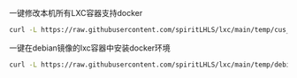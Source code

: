 一键修改本机所有LXC容器支持docker

```bash
curl -L https://raw.githubusercontent.com/spiritLHLS/lxc/main/temp/cus_all_sup_docker.sh -o cus_all_sup_docker.sh && chmod +x cus_all_sup_docker.sh && bash cus_all_sup_docker.sh
```

一键在debian镜像的lxc容器中安装docker环境

```bash
curl -L https://raw.githubusercontent.com/spiritLHLS/lxc/main/temp/debian_docker_support.sh -o debian_docker_support.sh && chmod +x debian_docker_support.sh && bash debian_docker_support.sh
```

